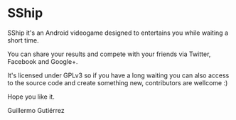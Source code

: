 SShip
=====
SShip it's an Android videogame designed to entertains you while waiting a short time.

You can share your results and compete with your friends via Twitter, Facebook and Google+.

It's licensed under GPLv3 so if you have a long waiting you can also access to the source code and create something new, contributors are wellcome :) 

Hope you like it.

Guillermo Gutiérrez
